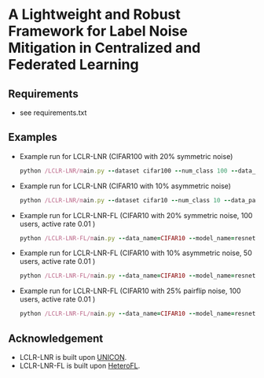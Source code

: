 # A Lightweight and Robust Framework for Label Noise Mitigation in Centralized and Federated Learning

## Requirements
 - see requirements.txt

## Examples
 - Example run for LCLR-LNR (CIFAR100 with 20% symmetric noise)
    ```ruby
    python /LCLR-LNR/main.py --dataset cifar100 --num_class 100 --data_path ./data/cifar10 --noise_mode 'sym' --r 0.2 --window_length 5 --variance_window 30 --starting_percent 0.5 --increase 1.5 --step_length 40 --num_epochs 300
    ```
 - Example run for LCLR-LNR (CIFAR10 with 10% asymmetric noise)
    ```ruby
    python /LCLR-LNR/main.py --dataset cifar10 --num_class 10 --data_path ./data/cifar10 --noise_mode 'asym' --r 0.2 --window_length 5 --variance_window 30 --starting_percent 0.5 --increase 1.5 --step_length 40 --num_epochs 300
    ```
 - Example run for LCLR-LNR-FL (CIFAR10 with 20% symmetric noise, 100 users, active rate 0.01 )
    ```ruby
    python /LCLR-LNR-FL/main.py --data_name=CIFAR10 --model_name=resnet18 --subset_ratio=-1 --noisy_ratio=0.2 --variance_window=30 --noise_mode='sym' --control_name 1_100_0.1_iid_fix_a1_bn_1_1
   ```
 - Example run for LCLR-LNR-FL (CIFAR10 with 10% asymmetric noise, 50 users, active rate 0.01 )
   ```ruby
   python /LCLR-LNR-FL/main.py --data_name=CIFAR10 --model_name=resnet18 --subset_ratio=-1 --noisy_ratio=0.2 --variance_window=30 --noise_mode='asym' --control_name 1_50_0.1_iid_fix_a1_bn_1_1
   ```
 - Example run for LCLR-LNR-FL (CIFAR10 with 25% pairflip noise, 100 users, active rate 0.01 )
   ```ruby
   python /LCLR-LNR-FL/main.py --data_name=CIFAR10 --model_name=resnet18 --subset_ratio=-1 --noisy_ratio=0.25 --variance_window=30 --noise_mode='pairflip' --control_name 1_100_0.1_iid_fix_a1_bn_1_1
   ```


## Acknowledgement
- LCLR-LNR is built upon [UNICON](https://arxiv.org/pdf/2203.14542).
- LCLR-LNR-FL is built upon [HeteroFL](https://arxiv.org/abs/2010.01264).
